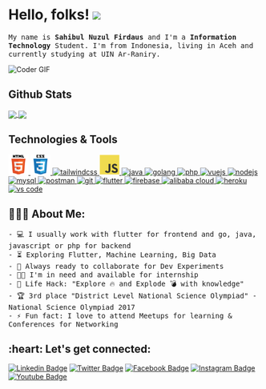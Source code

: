 <!-- ### Hi there 👋 -->

<!-- <a href="https://github.com/sahibul-nf/sahibul-nf">
  <img align="center" src="https://frontendjoe.com/images/wallpapers/squares.png" />
</a> -->

# Hello, folks! <img src="https://raw.githubusercontent.com/MartinHeinz/MartinHeinz/master/wave.gif" width="30px">

<samp>My name is **Sahibul Nuzul Firdaus** and I'm a **Information Technology** Student. I'm from Indonesia, living in Aceh and currently studying at UIN Ar-Raniry.</samp>

<img src="https://media.giphy.com/media/SWoSkN6DxTszqIKEqv/giphy.gif" alt="Coder GIF" width="400">

## Github Stats

<a href="https://github.com/sahibul-nf/sahibul-nf">
  <img align="center" src="https://github-readme-stats.vercel.app/api?username=sahibul-nf&count_private=true&show_icons=true&title_color=00add8&bg_color=24292e&text_color=f6f8fa&icon_color=00add8&border_radius=16" />
</a>
<a href="https://github.com/sahibul-nf/sahibul-nf">
  <img align="center" src="https://github-readme-stats.vercel.app/api/top-langs/?username=sahibul-nf&langs_count=3&border_radius=16&border_color=d1d5da" />
</a>


## Technologies & Tools

<a href="https://www.w3.org/html/" target="_blank"> <img src="https://raw.githubusercontent.com/devicons/devicon/master/icons/html5/html5-original-wordmark.svg" alt="html5" width="40" height="40"/> </a>
<a href="https://www.w3schools.com/css/" target="_blank"> <img src="https://raw.githubusercontent.com/devicons/devicon/master/icons/css3/css3-original-wordmark.svg" alt="css3" width="40" height="40"/> </a>
<a href="" target="_blank"> <img src="https://www.vectorlogo.zone/logos/tailwindcss/tailwindcss-icon.svg" alt="tailwindcss" width="40" height="40"/> </a>
<a href="https://developer.mozilla.org/en-US/docs/Web/JavaScript" target="_blank"> <img src="https://raw.githubusercontent.com/devicons/devicon/master/icons/javascript/javascript-original.svg" alt="javascript" width="40" height="40"/> </a>
<a href="" target="_blank"> <img src="https://www.vectorlogo.zone/logos/java/java-icon.svg" alt="java" width="40" height="40"/> </a>
<a href="" target="_blank"> <img src="https://www.vectorlogo.zone/logos/golang/golang-icon.svg" alt="golang" width="40" height="40"/> </a>
<a href="" target="_blank"> <img src="https://www.vectorlogo.zone/logos/php/php-icon.svg" alt="php" width="40" height="40"/> </a>
<a href="https://www.vuejs.org/" target="_blank"> <img src="https://www.vectorlogo.zone/logos/vuejs/vuejs-icon.svg" alt="vuejs" width="40" height="40"/> </a>
<a href="https://nodejs.org" target="_blank"> <img src="https://www.vectorlogo.zone/logos/nodejs/nodejs-icon.svg" alt="nodejs" width="40" height="40"/> </a>
<a href="" target="_blank"> <img src="https://www.vectorlogo.zone/logos/mysql/mysql-icon.svg" alt="mysql" width="40" height="40"/> </a>
<a href="https://www.postman.com/" target="_blank"> <img src="https://www.vectorlogo.zone/logos/getpostman/getpostman-icon.svg" alt="postman" width="40" height="40"/> </a>
<a href="https://git-scm.com/" target="_blank"> <img src="https://www.vectorlogo.zone/logos/git-scm/git-scm-icon.svg" alt="git" width="40" height="40"/> </a>
<a href="" target="_blank"> <img src="https://www.vectorlogo.zone/logos/flutterio/flutterio-icon.svg" alt="flutter" width="40" height="40"/> </a>
<a href="https://firebase.google.com/" target="_blank"> <img src="https://www.vectorlogo.zone/logos/firebase/firebase-icon.svg" alt="firebase" width="40" height="40"/> </a>
<a href="" target="_blank"> <img src="https://www.vectorlogo.zone/logos/alibabacloud/alibabacloud-icon.svg" alt="alibaba cloud" width="40" height="40"/> </a>
<a href="" target="_blank"> <img src="https://www.vectorlogo.zone/logos/heroku/heroku-icon.svg" alt="heroku" width="40" height="40"/> </a>
<a href="" target="_blank"> <img src="https://www.vectorlogo.zone/logos/visualstudio_code/visualstudio_code-icon.svg" alt="vs code" width="40" height="40"/> </a>

<!-- ![Linux](https://img.shields.io/badge/OS-Linux-informational?style=flat&logo=linux&logoColor=white&color=00add8)
![Android](https://img.shields.io/badge/OS-Android-informational?style=flat&logo=android&logoColor=white&color=00add8)

![VS Code](https://img.shields.io/badge/Editor-VSCode-informational?style=flat&logo=visual-studio-code&logoColor=white&color=00add8)
![IntelliJ IDEA](https://img.shields.io/badge/Editor-IntelliJ_IDEA-informational?style=flat&logo=intellij-idea&logoColor=white&color=00add8)

![Dart](https://img.shields.io/badge/Code-Dart-informational?style=flat&logo=dart&logoColor=white&color=00add8)
![Javascript](https://img.shields.io/badge/Code-JavaScript-informational?style=flat&logo=javascript&logoColor=white&color=00add8)
![Golang](https://img.shields.io/badge/Code-Golang-informational?style=flat&logo=go&logoColor=white&color=00add8)
![Java](https://img.shields.io/badge/Code-Java-informational?style=flat&logo=java&logoColor=white&color=00add8)
![PHP](https://img.shields.io/badge/Code-PHP-informational?style=flat&logo=php&logoColor=white&color=00add8)
![Shell](https://img.shields.io/badge/Shell-Bash-informational?style=flat&logo=gnu-bash&logoColor=white&color=00add8)

![Flutter](https://img.shields.io/badge/Framework-Flutter-informational?style=flat&logo=flutter&logoColor=white&color=00add8)
![Vue](https://img.shields.io/badge/Framework-Vue-informational?style=flat&logo=vue-dot-js&logoColor=white&color=00add8)
![Laravel](https://img.shields.io/badge/Framework-Laravel-informational?style=flat&logo=laravel&logoColor=white&color=00add8)
![](https://img.shields.io/badge/Framework-Spring-Boot-informational?style=flat&logo=laravel&logoColor=white&color=00add8)
![Express](https://img.shields.io/badge/Framework-Express-informational?style=flat&logo=laravel&logoColor=white&color=00add8)

![Figma](https://img.shields.io/badge/Tools-Figma-informational?style=flat&logo=figma&logoColor=white&color=00add8)
![MySQL](https://img.shields.io/badge/Tools-MySQL-informational?style=flat&logo=mysql&logoColor=white&color=00add8)
![Docker](https://img.shields.io/badge/Tools-Docker-informational?style=flat&logo=docker&logoColor=white&color=00add8)
![Apache](https://img.shields.io/badge/Tools-Apache-informational?style=flat&logo=apache&logoColor=white&color=00add8)
![Apache Maven](https://img.shields.io/badge/Tools-ApacheMaven-informational?style=flat&logo=apache-maven&logoColor=white&color=00add8)
![](https://img.shields.io/badge/Tools-Apache-Storm-informational?style=flat&logo=apache-storm&logoColor=white&color=00add8)

![Heroku](https://img.shields.io/badge/Cloud-Heroku-informational?style=flat&logo=heroku&logoColor=white&color=00add8)
![AlibabaCloud](https://img.shields.io/badge/Cloud-Alibaba-informational?style=flat&logo=alibaba-cloud&logoColor=white&color=00add8) -->


<!-- [1.1]: http://i.imgur.com/tXSoThF.png (twitter icon)
[2.1]: http://i.imgur.com/0o48UoR.png (github icon with padding) -->

<!-- icons without padding -->

<!-- [1.2]: http://i.imgur.com/wWzX9uB.png (twitter icon)
[2.2]: http://i.imgur.com/9I6NRUm.png (github icon without padding)
[3.2]: https://raw.githubusercontent.com/MartinHeinz/MartinHeinz/master/linkedin-3-16.png (LinkedIn icon) -->


<!-- links to your social media accounts -->

<!-- [1]: https://twitter.com/sahibul_nf
[2]: https://github.com/sahibul-nf
[3]: https://www.linkedin.com/in/sahibul-nf -->

<h2 align="left">👨🏻‍💻 About Me:</h2>

<samp>- :computer: I usually work with flutter for frontend and go, java, javascript or php for backend</samp>
<br>
<samp>- :hourglass_flowing_sand:  Exploring Flutter, Machine Learning, Big Data</samp>
<br>
<samp>- :rocket: Always ready to collaborate for Dev Experiments</samp>
<br>
<samp>- :man_technologist: I'm in need and available for internship</samp>
<br>
<samp>- :dart: Life Hack: "Explore :fire: and Explode :bomb: with knowledge"</samp>
<br>
<samp>- :trophy: 3rd place "District Level National Science Olympiad" - National Science Olympiad 2017</samp>
<br>
<samp>- :zap: Fun fact: I love to attend Meetups for learning & Conferences for Networking</samp>

<h2 align="left">:heart: Let's get connected:</h2>

[![Linkedin Badge](https://img.shields.io/badge/-sahibul_nf-blue?style=flat-square&logo=Linkedin&logoColor=white&link=https://www.linkedin.com/in/sahibul-nf/)](https://www.linkedin.com/in/sahibul-nf) [![Twitter Badge](https://img.shields.io/badge/-@sahibul_nf-1ca0f1?style=flat-square&labelColor=1ca0f1&logo=twitter&logoColor=white&link=https://twitter.com/sahibul_nf)](https://twitter.com/sahibul_nf) [![Facebook Badge](https://img.shields.io/badge/-@sahibul-3b5998?style=flat-square&labelColor=3b5998&logo=facebook&logoColor=white&link=https://www.facebook.com/sahibul_nf)](https://www.facebook.com/sahibul.nuzul.firdaus) [![Instagram Badge](https://img.shields.io/badge/-@sahibul_nf-D7008A?style=flat-square&labelColor=D7008A&logo=Instagram&logoColor=white&link=https://www.instagram.com/sahibul_nf)](https://www.instagram.com/sahibul_nf) [![Youtube Badge](https://img.shields.io/badge/-@sahibul-d73a49?style=flat-square&labelColor=d73a49&logo=Youtube&logoColor=white&link=https://www.youtube.com/channel/UCdWVhgD6M7D5DhwT0jfFITw)](https://www.youtube.com/channel/UCdWVhgD6M7D5DhwT0jfFITw)
